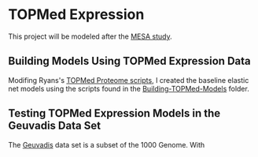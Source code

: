 # TOPMed Expression
This project will be modeled after the [MESA study](https://journals.plos.org/plosgenetics/article?id=10.1371/journal.pgen.1007586). 
## Building Models Using TOPMed Expression Data
Modifing Ryans's [TOPMed Proteome scripts](https://github.com/RyanSchu/TOPMED/tree/master/Proteome), I created the baseline elastic net models using the scripts found in the [Building-TOPMed-Models](https://github.com/chrisnguyen11/TOPMed-Expression/tree/master/Building-TOPMed-Models) folder. 
## Testing TOPMed Expression Models in the Geuvadis Data Set
The [Geuvadis](https://www.nature.com/articles/nature12531) data set is a subset of the 1000 Genome. With 
